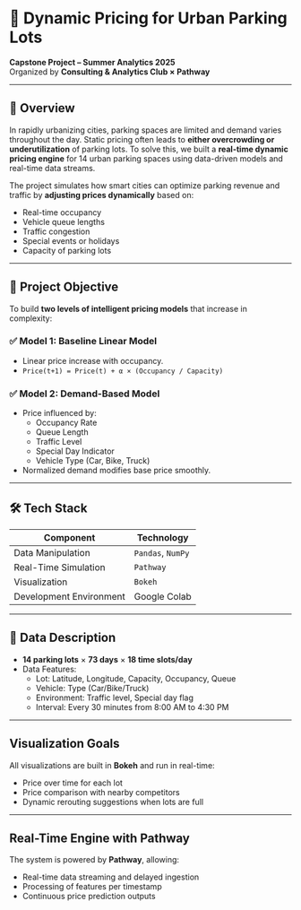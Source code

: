 # 🚗 Dynamic Pricing for Urban Parking Lots

**Capstone Project – Summer Analytics 2025**  
Organized by **Consulting & Analytics Club × Pathway**

---

## 📌 Overview

In rapidly urbanizing cities, parking spaces are limited and demand varies throughout the day. Static pricing often leads to **either overcrowding or underutilization** of parking lots. To solve this, we built a **real-time dynamic pricing engine** for 14 urban parking spaces using data-driven models and real-time data streams.

The project simulates how smart cities can optimize parking revenue and traffic by **adjusting prices dynamically** based on:

- Real-time occupancy
- Vehicle queue lengths
- Traffic congestion
- Special events or holidays
- Capacity of parking lots

---

## 🎯 Project Objective

To build **two levels of intelligent pricing models** that increase in complexity:

### ✅ Model 1: Baseline Linear Model
- Linear price increase with occupancy.
- `Price(t+1) = Price(t) + α × (Occupancy / Capacity)`

### ✅ Model 2: Demand-Based Model
- Price influenced by:
  - Occupancy Rate
  - Queue Length
  - Traffic Level
  - Special Day Indicator
  - Vehicle Type (Car, Bike, Truck)
- Normalized demand modifies base price smoothly.


---

## 🛠️ Tech Stack

| Component                | Technology                      |
|-------------------------|----------------------------------|
| Data Manipulation       | `Pandas`, `NumPy`                |
| Real-Time Simulation    | `Pathway`                        |
| Visualization           | `Bokeh`                          |
| Development Environment | Google Colab                     |


---

## 🧪 Data Description

- **14 parking lots** × **73 days** × **18 time slots/day**
- Data Features:
  - Lot: Latitude, Longitude, Capacity, Occupancy, Queue
  - Vehicle: Type (Car/Bike/Truck)
  - Environment: Traffic level, Special day flag
  - Interval: Every 30 minutes from 8:00 AM to 4:30 PM

---

## Visualization Goals

All visualizations are built in **Bokeh** and run in real-time:

- Price over time for each lot
- Price comparison with nearby competitors
- Dynamic rerouting suggestions when lots are full

---

## Real-Time Engine with Pathway

The system is powered by **Pathway**, allowing:

- Real-time data streaming and delayed ingestion
- Processing of features per timestamp
- Continuous price prediction outputs




